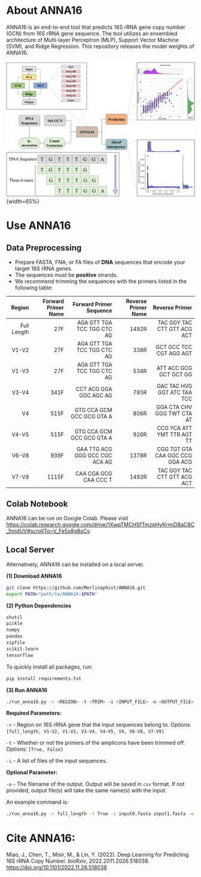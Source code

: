 # About ANNA16
ANNA16 is an end-to-end tool that predicts 16S rRNA gene copy number (GCN) from 16S rRNA gene sequence. The tool utilizes an ensembled architecture of Multi-layer Perceptron (MLP), Support Vector Machine (SVM), and Ridge Regression. This repository releases the model weights of ANNA16.

![Summary of ANNA16](ANNA16_summary.png){width=65%}

# Use ANNA16

## Data Preprocessing

+ Prepare FASTA, FNA, or FA files of **DNA** sequences that encode your target 16S rRNA genes.
+ The sequences must be **positive** strands.
+ We recommend trimming the sequences with the primers listed in the following table:

| Region | Forward Primer Name | Forward Primer Sequence | Reverse Primer Name |Reverse Primer |
|-------:|--------------------:|------------------------:|-----------:|--------------:|
| Full Length | 27F | AGA GTT TGA TCC TGG CTC AG     | 1492R | TAC GGY TAC CTT GTT ACG ACT     |
| V1-V2       | 27F | AGA GTT TGA TCC TGG CTC AG     | 338R | GCT GCC TCC CGT AGG AGT         |
| V1-V3       | 27F | AGA GTT TGA TCC TGG CTC AG     | 534R | ATT ACC GCG GCT GCT GG          |
| V3-V4       | 341F | CCT ACG GGA GGC AGC AG         | 785R | GAC TAC HVG GGT ATC TAA TCC     |
| V4          | 515F | GTG CCA GCM GCC GCG GTA A      | 806R | GGA CTA CHV GGG TWT CTA AT      |
| V4-V5       | 515F | GTG CCA GCM GCC GCG GTA A      | 926R | CCG YCA ATT YMT TTR AGT TT      |
| V6-V8       | 939F | GAA TTG ACG GGG GCC CGC ACA AG | 1378R | CGG TGT GTA CAA GGC CCG GGA ACG |
| V7-V9       | 1115F | CAA CGA GCG CAA CCC T          | 1492R | TAC GGY TAC CTT GTT ACG ACT     |

## Colab Notebook

ANNA16 can be run on Google Colab. Please visit https://colab.research.google.com/drive/1XwpTMCHSfTmzpHyKrmiD8aC8C_1nndUV#scrollTo=V_Fe5x8g8sCv.

## Local Server

Alternatively, ANNA16 can be installed on a local server.

**(1) Download ANNA16**

```bash
git clone https://github.com/Merlinaphist/ANNA16.git
export PATH="path/to/ANNA16:$PATH"
```

**(2) Python Dependencies**

```bash
shutil
pickle
numpy
pandas
zipfile
scikit-learn
tensorflow
```

To quickly install all packages, run:

```bash
pip install requirements.txt
```

**(3) Run ANNA16**

```bash
./run_anna16.py -r <REGION> -t <TRIM> -i <INPUT_FILE> -o <OUTPUT_FILE>
```

**Required Parameters:**

`-r` - Region on 16S rRNA gene that the input sequences belong to. Options: `[full_length, V1-V2, V1-V3, V3-V4, V4-V5, V4, V6-V8, V7-V9]`

`-t` - Whether or not the primers of the amplicons have been trimmed off. 
Options: `[True, False]`

`-i` - A list of files of the input sequences.

**Optional Parameter:**

`-o` - The filename of the output. Output will be saved in `csv` format. If not provided, output file(s) will take the same name(s) with the input.

An example command is:

```bash
./run_anna16.py -r full_length -t True -i input0.fasta input1.fasta -o pred0 pred1
```

# Cite ANNA16:

Miao, J., Chen, T., Misir, M., & Lin, Y. (2022). Deep Learning for Predicting 16S rRNA Copy Number. *bioRxiv*, 2022.2011.2026.518038. https://doi.org/10.1101/2022.11.26.518038

